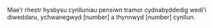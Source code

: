Mae’r rhestr hysbysu cynlluniau pensiwn tramor cydnabyddedig wedi’i diweddaru, ychwanegwyd [number] a thynnwyd [number] cynllun.